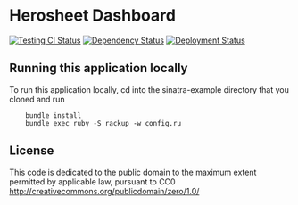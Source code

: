 Herosheet Dashboard
===================

[![Testing CI Status](https://travis-ci.org/Borja/herobravo.svg)](https://travis-ci.org/Borja/herobravo)
[![Dependency Status](https://gemnasium.com/Borja/herobravo.svg)](https://gemnasium.com/Borja/herobravo)
[![Deployment Status](https://heroku-deployment-badges.herokuapp.com/?app=herosheet)](https://heroku-deployment-badges.herokuapp.com/?app=herosheet)

Running this application locally
----------------------------------

To run this application locally, cd into the sinatra-example directory that you cloned and run

		bundle install
		bundle exec ruby -S rackup -w config.ru

License
-------
This code is dedicated to the public domain to the maximum extent
permitted by applicable law, pursuant to CC0
http://creativecommons.org/publicdomain/zero/1.0/

